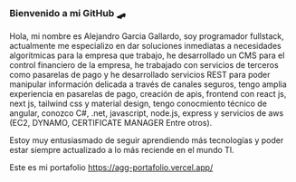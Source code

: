 ### Bienvenido a mi GitHub 🛹



Hola, mi nombre es Alejandro Garcia Gallardo, soy programador fullstack, actualmente me especializo en dar soluciones inmediatas a necesidades algoritmicas para la empresa que trabajo, he desarrollado un CMS para el control financiero de la empresa, he trabajado con servicios de terceros como pasarelas de pago y he desarrollado servicios REST para poder manipular información delicada a través de canales seguros, tengo amplia experiencia en pasarelas de pago, creación de apis, frontend con react js, next js, tailwind css y material design, tengo conocmiento técnico de angular, conozco C#, .net, javascript, node.js, express y servicios de aws (EC2, DYNAMO, CERTIFICATE MANAGER Entre otros).

Estoy muy entusiasmado de seguir aprendiendo más tecnologías y poder estar siempre actualizado a lo más reciende en el mundo TI.


Este es mi portafolio https://agg-portafolio.vercel.app/
